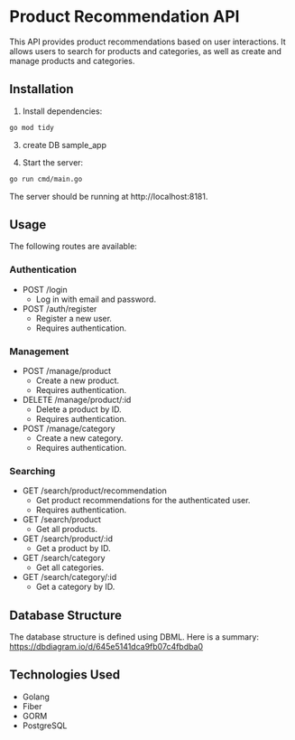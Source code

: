 # Product Recommendation API

This API provides product recommendations based on user interactions. It allows users to search for products and categories, as well as create and manage products and categories.

## Installation

1. Install dependencies:
```sh
go mod tidy
```
3. create DB sample_app

2. Start the server:
```sh
go run cmd/main.go
```

The server should be running at http://localhost:8181.

## Usage

The following routes are available:

### Authentication

- POST /login
  - Log in with email and password.
- POST /auth/register
  - Register a new user.
  - Requires authentication.

### Management

- POST /manage/product
  - Create a new product.
  - Requires authentication.
- DELETE /manage/product/:id
  - Delete a product by ID.
  - Requires authentication.
- POST /manage/category
  - Create a new category.
  - Requires authentication.

### Searching

- GET /search/product/recommendation
  - Get product recommendations for the authenticated user.
  - Requires authentication.
- GET /search/product
  - Get all products.
- GET /search/product/:id
  - Get a product by ID.
- GET /search/category
  - Get all categories.
- GET /search/category/:id
  - Get a category by ID.

## Database Structure

The database structure is defined using DBML. Here is a summary:
https://dbdiagram.io/d/645e5141dca9fb07c4fbdba0

## Technologies Used

- Golang
- Fiber
- GORM
- PostgreSQL
